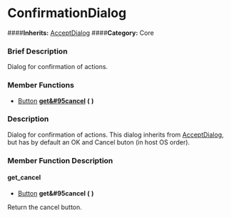 #  ConfirmationDialog  
####**Inherits:** [AcceptDialog](class_acceptdialog)
####**Category:** Core

###  Brief Description  
Dialog for confirmation of actions.

###  Member Functions 
  * [Button](class_button)  **[get&#95cancel](#get_cancel)**  **(** **)**

###  Description  
Dialog for confirmation of actions. This dialog inherits from [AcceptDialog](class_acceptdialog), but has by default an OK and Cancel buton (in host OS order).

###  Member Function Description  

#### <a name="get_cancel">get_cancel</a>
  * [Button](class_button)  **get&#95cancel**  **(** **)**

Return the cancel button.
